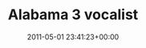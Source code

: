 ---
title:		"Alabama 3 vocalist"
type:		"photos"
mediatype:		"upload"
location:		"Louth, Ireland"
date:		"2011-05-01 23:41:23+00:00"
album:		"music"
filename:		"alabama-3-vocals.md"
series:		"vantastival"
cl_public_id:		"music/alabama-3-vocals"
cl_version:		1497004827
format:		"tiff"
bytes:		5293740
width:		2560
height:		1440
colours:
- "#828282"
- "#3B3B3A"
- "#C6C6C6"
- "#7A7A79"
exposure_mode:		"Manual"
program:		"Manual"
aperture:		"5.0"
focal_length:		"46.0 mm"
iso:		"4000"
shutter_speed:		"1/125"
metering:		"Multi-segment"
flash:		"Off, Did not fire"
white_balance:		"Custom"
colour_temp:		"14000"
has_crop:		"false"
orientation:		"Horizontal (normal)"
camera_model:		"NIKON D7000"
lens_info:		"18-200mm f/3.5-5.6"
artist: "Matt Finucane"
x_resolution:		"300"
y_resolution:		"300"
---